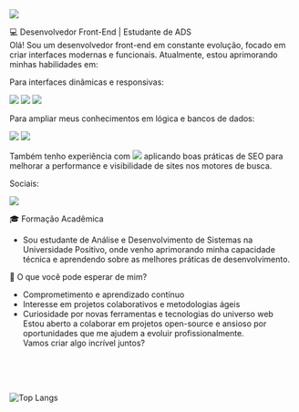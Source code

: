 <img src="https://media.licdn.com/dms/image/v2/D4D16AQHyNzPXFzjfrg/profile-displaybackgroundimage-shrink_350_1400/profile-displaybackgroundimage-shrink_350_1400/0/1729284332618?e=1735171200&v=beta&t=fmsUCB6MTppt5xe-eRN0f_KVT5MZTPIb9AK7Tsl-JVM">


💻 Desenvolvedor Front-End | Estudante de ADS <br>
Olá! Sou um desenvolvedor front-end em constante evolução, focado em criar interfaces modernas e funcionais. Atualmente, estou aprimorando minhas habilidades em:


Para interfaces dinâmicas e responsivas:

<img src="https://img.shields.io/badge/HTML-239120?style=for-the-badge&logo=html5&logoColor=white"> <img src="https://img.shields.io/badge/CSS-239120?&style=for-the-badge&logo=css3&logoColor=white"> <img src="https://img.shields.io/badge/JavaScript-F7DF1E?style=for-the-badge&logo=javascript&logoColor=black">


Para ampliar meus conhecimentos em lógica e bancos de dados:

<img src="https://img.shields.io/badge/C-00599C?style=for-the-badge&logo=c&logoColor=white"> <img src="https://img.shields.io/badge/MySQL-00000F?style=for-the-badge&logo=mysql&logoColor=white"> 



Também tenho experiência com <img src="https://img.shields.io/badge/Wordpress-21759B?style=for-the-badge&logo=wordpress&logoColor=white"> aplicando boas práticas de SEO para melhorar a performance e visibilidade de sites nos motores de busca.

Sociais:

<a href="https://www.linkedin.com/in/luiznascimentodev/"><img src="https://img.shields.io/badge/LinkedIn-0077B5?style=for-the-badge&logo=linkedin&logoColor=white"></a>


🎓 Formação Acadêmica
- Sou estudante de Análise e Desenvolvimento de Sistemas na Universidade Positivo, onde venho aprimorando minha capacidade técnica e aprendendo sobre as melhores práticas de desenvolvimento.

🚀 O que você pode esperar de mim?
- Comprometimento e aprendizado contínuo
- Interesse em projetos colaborativos e metodologias ágeis
- Curiosidade por novas ferramentas e tecnologias do universo web <br>
Estou aberto a colaborar em projetos open-source e ansioso por oportunidades que me ajudem a evoluir profissionalmente.<br>
Vamos criar algo incrível juntos?

<br>
<br>
<br>

![Top Langs](https://github-readme-stats.vercel.app/api/top-langs/?username=luiznascimentodev&layout=pie&theme=shadow_blue&custom_title=Linguagens&border_radius=16)
